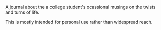 A journal about the a college student's ocassional musings on the twists and turns of life.

This is mostly intended for personal use rather than widespread reach.


